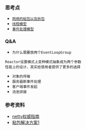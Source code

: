 ### 思考点
+ [``网络的粘包以及拆包``](./Netty粘包以及拆包.md)
+ [``线程模型``](./Netty线程处理模型.md)
+ [``事件处理模型``](./Netty事件处理模型.md)

### Q&A
+ ``为什么需要放两个EventLoopGroup``
```
Reactor设置模式上变种模式抽象成为两个参数
性能上的设计，其实给使用者提供了更多的选择
```


+ ``对象的传输``
+ ``服务器断事件处理``
+ ``客户端事件发起``
+ ``消息拼接``

### 参考资料

+ [netty权威指南](http://www.java1234.com/a/javabook/javabase/2016/0122/5570.html)
+ [粘包解决方案1](https://blog.csdn.net/u010853261/article/details/55803933)